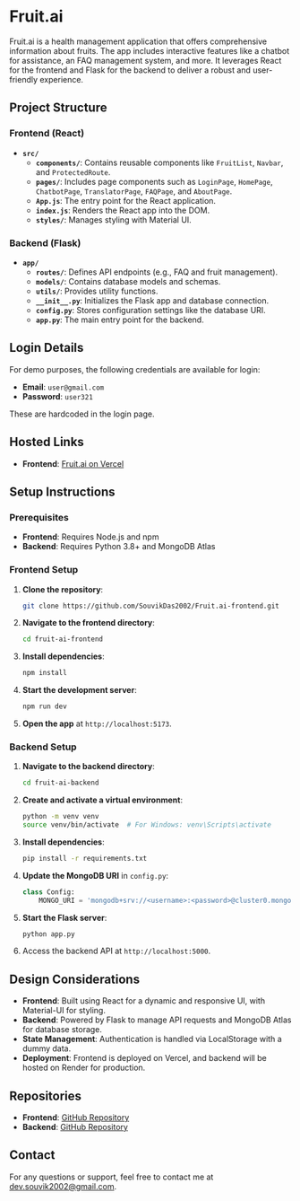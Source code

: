# Fruit.ai

Fruit.ai is a health management application that offers comprehensive information about fruits. The app includes interactive features like a chatbot for assistance, an FAQ management system, and more. It leverages React for the frontend and Flask for the backend to deliver a robust and user-friendly experience.

## Project Structure

### Frontend (React)

- **`src/`**
  - **`components/`**: Contains reusable components like `FruitList`, `Navbar`, and `ProtectedRoute`.
  - **`pages/`**: Includes page components such as `LoginPage`, `HomePage`, `ChatbotPage`, `TranslatorPage`, `FAQPage`, and `AboutPage`.
  - **`App.js`**: The entry point for the React application.
  - **`index.js`**: Renders the React app into the DOM.
  - **`styles/`**: Manages styling with Material UI.

### Backend (Flask)

- **`app/`**
  - **`routes/`**: Defines API endpoints (e.g., FAQ and fruit management).
  - **`models/`**: Contains database models and schemas.
  - **`utils/`**: Provides utility functions.
  - **`__init__.py`**: Initializes the Flask app and database connection.
  - **`config.py`**: Stores configuration settings like the database URI.
  - **`app.py`**: The main entry point for the backend.

## Login Details

For demo purposes, the following credentials are available for login:

- **Email**: `user@gmail.com`
- **Password**: `user321`

These are hardcoded in the login page.

## Hosted Links

- **Frontend**: [Fruit.ai on Vercel](https://fruit-ai-pi.vercel.app/login)

## Setup Instructions

### Prerequisites

- **Frontend**: Requires Node.js and npm
- **Backend**: Requires Python 3.8+ and MongoDB Atlas

### Frontend Setup

1. **Clone the repository**:

    ```bash
    git clone https://github.com/SouvikDas2002/Fruit.ai-frontend.git
    ```

2. **Navigate to the frontend directory**:

    ```bash
    cd fruit-ai-frontend
    ```

3. **Install dependencies**:

    ```bash
    npm install
    ```

4. **Start the development server**:

    ```bash
    npm run dev
    ```

5. **Open the app** at `http://localhost:5173`.

### Backend Setup

1. **Navigate to the backend directory**:

    ```bash
    cd fruit-ai-backend
    ```

2. **Create and activate a virtual environment**:

    ```bash
    python -m venv venv
    source venv/bin/activate  # For Windows: venv\Scripts\activate
    ```

3. **Install dependencies**:

    ```bash
    pip install -r requirements.txt
    ```

4. **Update the MongoDB URI** in `config.py`:

    ```python
    class Config:
        MONGO_URI = 'mongodb+srv://<username>:<password>@cluster0.mongodb.net/faqs?retryWrites=true&w=majority'
    ```

5. **Start the Flask server**:

    ```bash
    python app.py
    ```

6. Access the backend API at `http://localhost:5000`.

## Design Considerations

- **Frontend**: Built using React for a dynamic and responsive UI, with Material-UI for styling.
- **Backend**: Powered by Flask to manage API requests and MongoDB Atlas for database storage.
- **State Management**: Authentication is handled via LocalStorage with a dummy data.
- **Deployment**: Frontend is deployed on Vercel, and backend will be hosted on Render for production.

## Repositories

- **Frontend**: [GitHub Repository](https://github.com/SouvikDas2002/Fruit.ai-frontend.git)
- **Backend**: [GitHub Repository](https://github.com/SouvikDas2002/Fruit.ai-flask-API)

## Contact

For any questions or support, feel free to contact me at [dev.souvik2002@gmail.com](mailto:dev.souvik2002@gmail.com).
